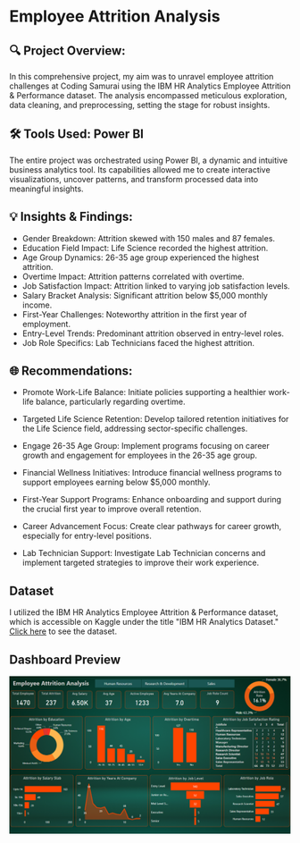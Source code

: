 # Employee Attrition Analysis

## 🔍 Project Overview:
In this comprehensive project, my aim was to unravel employee attrition challenges at
Coding Samurai using the IBM HR Analytics Employee Attrition & Performance dataset. The analysis encompassed meticulous exploration, data cleaning, and preprocessing, setting the stage for robust insights.

## 🛠️ Tools Used: Power BI
The entire project was orchestrated using Power BI, a dynamic and intuitive business analytics tool. Its capabilities allowed me to create interactive visualizations, uncover patterns, and transform processed data into meaningful insights.

## 💡 Insights & Findings:

- Gender Breakdown: Attrition skewed with 150 males and 87 females.
- Education Field Impact: Life Science recorded the highest attrition.
- Age Group Dynamics: 26-35 age group experienced the highest attrition.
- Overtime Impact: Attrition patterns correlated with overtime.
- Job Satisfaction Impact: Attrition linked to varying job satisfaction levels.
- Salary Bracket Analysis: Significant attrition below $5,000 monthly income.
- First-Year Challenges: Noteworthy attrition in the first year of employment.
- Entry-Level Trends: Predominant attrition observed in entry-level roles.
- Job Role Specifics: Lab Technicians faced the highest attrition.

## 🌐 Recommendations:

+ Promote Work-Life Balance: Initiate policies supporting a healthier work-life balance, particularly regarding overtime.

+ Targeted Life Science Retention: Develop tailored retention initiatives for the Life Science field, addressing sector-specific challenges.

+ Engage 26-35 Age Group: Implement programs focusing on career growth and engagement for employees in the 26-35 age group.

+ Financial Wellness Initiatives: Introduce financial wellness programs to support employees earning below $5,000 monthly.

+ First-Year Support Programs: Enhance onboarding and support during the crucial first year to improve overall retention.

+ Career Advancement Focus: Create clear pathways for career growth, especially for entry-level positions.

+ Lab Technician Support: Investigate Lab Technician concerns and implement targeted strategies to improve their work experience.

## Dataset
I utilized the IBM HR Analytics Employee Attrition & Performance dataset, which is accessible on Kaggle under the title "IBM HR Analytics Dataset." [Click here](./HR-Employee-Attrition-Dataset.csv) to see the dataset.

## Dashboard Preview

![Dashboard](./Image/Employe_Attrition_Dashboard.png)
